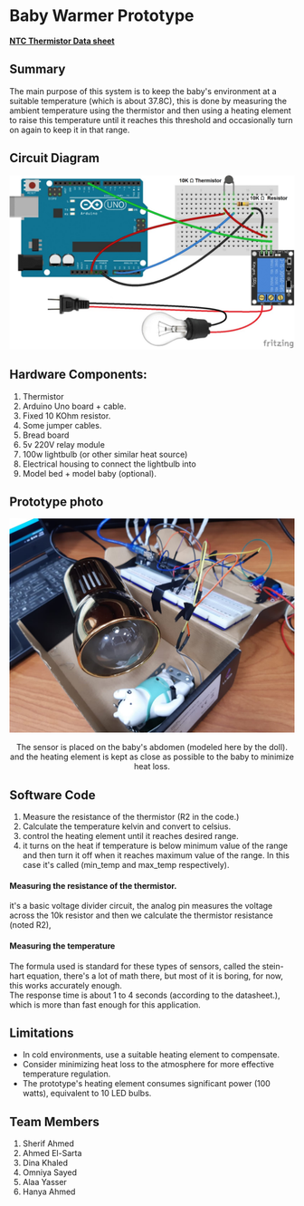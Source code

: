 # Baby Warmer Prototype
  **[NTC Thermistor Data sheet](https://www.vishay.com/docs/29154/ntcle213e3.pdf)**

## Summary
The main purpose of this system is to keep the baby's environment at a suitable temperature (which is about 37.8C), this is done by measuring the ambient temperature using the thermistor and then using a heating element to raise this temperature until it reaches this threshold and occasionally turn on again to keep it in that range.

## Circuit Diagram
![circuit schematic](baby_warmer_schematic.jpg)

## Hardware Components:
<ol>
  <li>Thermistor </li>
  <li>Arduino Uno board + cable. </li>
  <li>Fixed 10 KOhm resistor. </li>
  <li>Some jumper cables.</li>
  <li>Bread board </li>
  <li>5v 220V relay module</li>
  <li>100w lightbulb (or other similar heat source)</li>
  <li>Electrical housing to connect the lightbulb into</li>
  <li>Model bed + model baby (optional).</li>

</ol>

## Prototype photo
![Prototype image one](baby_warmer_prototype.jpg)
<center>
<p>The sensor is placed on the baby's abdomen (modeled here by the doll). and the heating element is kept as close as possible to the baby to minimize heat loss.</p>
</center>

## Software Code
1. Measure the resistance of the thermistor (R2 in the code.)
2. Calculate the temperature kelvin and convert to celsius.
3. control the heating element until it reaches desired range.
4. it turns on the heat if temperature is below minimum value of the range and then turn it off when it reaches maximum value of the range. In this case it's called (min_temp and max_temp respectively).

#### Measuring the resistance of the thermistor.
it's a basic voltage divider circuit, the analog pin measures the voltage across the 10k resistor and then we calculate the thermistor resistance (noted R2),

#### Measuring the temperature
The formula used is standard for these types of sensors, called the stein-hart equation, there's a lot of math there, but most of it is boring, for now, this works accurately enough.  
The response time is about 1 to 4 seconds (according to the datasheet.), which is more than fast enough for this application.

## Limitations
- In cold environments, use a suitable heating element to compensate.
- Consider minimizing heat loss to the atmosphere for more effective temperature regulation.
- The prototype's heating element consumes significant power (100 watts), equivalent to 10 LED bulbs.

## Team Members
1. Sherif Ahmed
2. Ahmed El-Sarta
3. Dina Khaled
4. Omniya Sayed
5. Alaa Yasser
6. Hanya Ahmed
